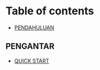 # Table of contents

* [PENDAHULUAN](README.md)

## PENGANTAR

* [QUICK START](pengantar/quick-start.md)

